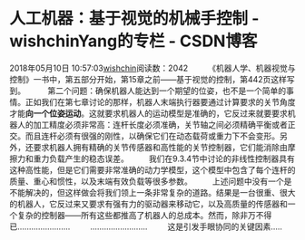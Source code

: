 # 人工机器：基于视觉的机械手控制 - wishchinYang的专栏 - CSDN博客
2018年05月10日 10:57:03[wishchin](https://me.csdn.net/wishchin)阅读数：2042
        《机器人学、机器视觉与控制》一书中，第五部分开始，第15章之前——基于视觉的控制，第442页这样写到。
         第二个问题：确保机器人能达到一个期望的位姿，也不是一个简单的事情。正如我们在第七章讨论的那样，机器人末端执行器要通过计算要求的关节角度才能**向一个位姿运动**。这就要求机器人的运动模型是准确的，它反过来就要要求机器人的加工精度必须非常高：连杆长度必须准确，关节轴之间必须精确平衡或者正交。而且连杆必须有很强的刚性，以确保它们在动态载荷或重力下不会变形。另外，还要求机器人拥有精确的关节传感器和高性能的关节控制器，它们能消除由摩擦力和重力负载产生的稳态误差。
        我们在9.3.4节中讨论的非线性控制器具有这种高性能，但是它们需要非常准确的动力学模型，这个模型中包含了每个连杆的质量、重心和惯性，以及末端有效负载等很多参数。
        上述问题中没有一个是不能解决的，但这样做会将我们领上一条非常复杂的道路。结果是一台很重、很大的机器人，它反过来又要求有强有力的驱动器来移动它，以及高质量的传感器和一个复杂的控制器——所有这些都推高了机器人的总成本。然而，除非万不得已.......................
        .........................
        这是引发手眼协同的关键因素.....
